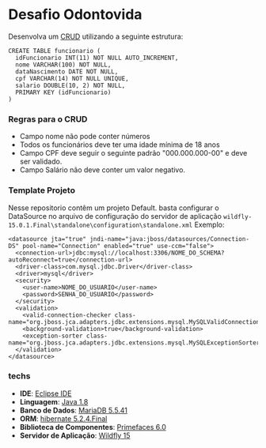 # Desafio Odontovida

Desenvolva um [CRUD](https://en.wikipedia.org/wiki/Create,_read,_update_and_delete) utilizando a seguinte estrutura:

```
CREATE TABLE funcionario (
  idFuncionario INT(11) NOT NULL AUTO_INCREMENT,
  nome VARCHAR(100) NOT NULL,
  dataNascimento DATE NOT NULL,
  cpf VARCHAR(14) NOT NULL UNIQUE,
  salario DOUBLE(10, 2) NOT NULL,
  PRIMARY KEY (idFuncionario)
)
```

### Regras para o CRUD
- Campo nome não pode conter números
- Todos os funcionários deve ter uma idade mínima de 18 anos
- Campo CPF deve seguir o seguinte padrão "000.000.000-00" e deve ser validado.
- Campo Salário não deve conter um valor negativo.

### Template Projeto

Nesse repositorio contêm um projeto Default. basta configurar o DataSource no arquivo de configuração do servidor de aplicação ```wildfly-15.0.1.Final\standalone\configuration\standalone.xml```
Exemplo:
```
<datasource jta="true" jndi-name="java:jboss/datasources/Connection-DS" pool-name="Connection" enabled="true" use-ccm="false">
  <connection-url>jdbc:mysql://localhost:3306/NOME_DO_SCHEMA?autoReconnect=true</connection-url>
  <driver-class>com.mysql.jdbc.Driver</driver-class>
  <driver>mysql</driver>
  <security>
    <user-name>NOME_DO_USUARIO</user-name>
    <password>SENHA_DO_USUARIO</password>
  </security>
  <validation>
    <valid-connection-checker class-name="org.jboss.jca.adapters.jdbc.extensions.mysql.MySQLValidConnectionChecker"/>
    <background-validation>true</background-validation>
    <exception-sorter class-name="org.jboss.jca.adapters.jdbc.extensions.mysql.MySQLExceptionSorter"/>
  </validation>
</datasource>
```

### techs
- **IDE**: [Eclipse IDE](https://www.eclipse.org/downloads/packages/release/2020-06/r/eclipse-ide-enterprise-java-developers)
- **Linguagem**: [Java 1.8](https://www.oracle.com/java/technologies/java-se-glance.html)
- **Banco de Dados**: [MariaDB 5.5.41](https://mariadb.org/)
- **ORM**: [hibernate 5.2.4.Final](https://hibernate.org/orm/)
- **Biblioteca de Componentes**: [Primefaces 6.0](https://www.primefaces.org/showcase/)
- **Servidor de Aplicação**: [Wildfly 15](https://www.wildfly.org/)

